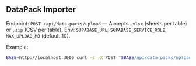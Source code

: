

## DataPack Importer
Endpoint: `POST /api/data-packs/upload` — Accepts `.xlsx` (sheets per table) or `.zip` (CSV per table).
Env: `SUPABASE_URL`, `SUPABASE_SERVICE_ROLE`, `MAX_UPLOAD_MB` (default 10).

Example:
```bash
BASE=http://localhost:3000 curl -s -X POST "$BASE/api/data-packs/upload"       -H "X-Api-Key: $X_API_KEY"       -F "file=@SD-Lite_DataPack_v1.zip"
```
